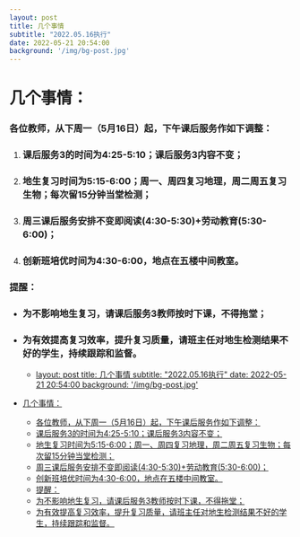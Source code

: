 ```yaml
---
layout: post
title: 几个事情
subtitle: "2022.05.16执行"
date: 2022-05-21 20:54:00
background: '/img/bg-post.jpg'
---
```


# 几个事情：

### 各位教师，从下周一（5月16日）起，下午课后服务作如下调整：

1. ### 课后服务3的时间为4:25-5:10；课后服务3内容不变；

2. ### 地生复习时间为5:15-6:00；周一、周四复习地理，周二周五复习生物；每次留15分钟当堂检测；

3. ### 周三课后服务安排不变即阅读(4:30-5:30)+劳动教育(5:30-6:00)；

4. ### 创新班培优时间为4:30-6:00，地点在五楼中间教室。

### 提醒：

- ### 为不影响地生复习，请课后服务3教师按时下课，不得拖堂；

- ### 为有效提高复习效率，提升复习质量，请班主任对地生检测结果不好的学生，持续跟踪和监督。

  - [layout: post
title: 几个事情
subtitle: "2022.05.16执行"
date: 2022-05-21 20:54:00
background: '/img/bg-post.jpg'](#layout-post-title几个事情-subtitle-2022-05-16执行-date-2022-05-21-20-54-00-background-imgbg-post-jpg)
- [几个事情：](#几个事情：)
    - [各位教师，从下周一（5月16日）起，下午课后服务作如下调整：](#各位教师，从下周一（5月16日）起，下午课后服务作如下调整：)
    - [课后服务3的时间为4:25-5:10；课后服务3内容不变；](#课后服务3的时间为4-25-5-10；课后服务3内容不变；)
    - [地生复习时间为5:15-6:00；周一、周四复习地理，周二周五复习生物；每次留15分钟当堂检测；](#地生复习时间为5-15-6-00；周一、周四复习地理，周二周五复习生物；每次留15分钟当堂检测；)
    - [周三课后服务安排不变即阅读(4:30-5:30)+劳动教育(5:30-6:00)；](#周三课后服务安排不变即阅读4-30-5-30劳动教育-5-30-6-00；)
    - [创新班培优时间为4:30-6:00，地点在五楼中间教室。](#创新班培优时间为4-30-6-00，地点在五楼中间教室。)
    - [提醒：](#提醒：)
    - [为不影响地生复习，请课后服务3教师按时下课，不得拖堂；](#为不影响地生复习，请课后服务3教师按时下课，不得拖堂；)
    - [为有效提高复习效率，提升复习质量，请班主任对地生检测结果不好的学生，持续跟踪和监督。](#为有效提高复习效率，提升复习质量，请班主任对地生检测结果不好的学生，持续跟踪和监督。)
